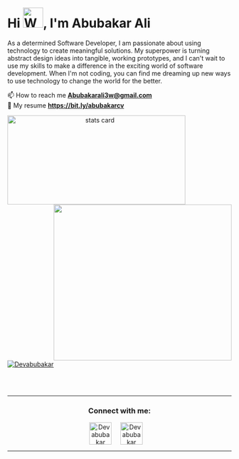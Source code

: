 <h1 align="start">Hi <img src="https://raw.githubusercontent.com/nixin72/nixin72/master/wave.gif" 
         alt="Waving hand animated gif"
         height="45"
         width="45" />, I'm Abubakar Ali</h1>
<p align="start">
As a determined Software Developer, I am passionate about using technology to create meaningful solutions. My superpower is turning abstract design ideas into tangible, working prototypes, and I can't wait to use my skills to make a difference in the exciting world of software development. When I'm not coding, you can find me dreaming up new ways to use technology to change the world for the better.
</p>

📫 How to reach me **Abubakarali3w@gmail.com** <br/>
🚀 My resume **https://bit.ly/abubakarcv**

<p>
<a align= "center" href="https://github.com/Devabubakar">
<img alt= "stats card" height="200px" width="400" src="https://github-readme-streak-stats.herokuapp.com/?user=Devabubakar&theme=radical">
<img align="right" height="350" width="400" src="https://media.giphy.com/media/u2pmTWUi0MXjyrMaVj/giphy.gif" /> </a>
</p>


<p align="left"> <a href="https://twitter.com/Devabubakar" target="blank"><img src="https://img.shields.io/twitter/follow/Devabubakar?logo=twitter&style=for-the-badge" alt="Devabubakar" /></a> </p>





<br><br>
<hr>

<h3 align="center">Connect with me:</h3>
<p align="center">
<a href="https://twitter.com/Devabubakar" target="blank"><img align="center" src="https://img.icons8.com/cute-clipart/64/000000/twitter.png" alt="Devabubakar" height="50" width="50" /></a> &nbsp;&nbsp;&nbsp;
<a href="https://www.linkedin.com/in/Devabubakar/" target="blank"><img align="center" src="https://img.icons8.com/cute-clipart/64/000000/linkedin.png" alt="Devabubakar" height="50" width="50" /></a>&nbsp;&nbsp;&nbsp;&nbsp;
</p>

<hr>

